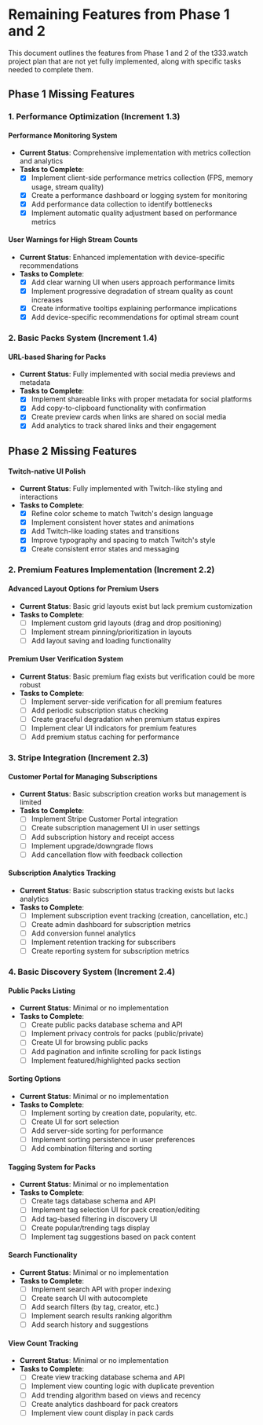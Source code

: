# Remaining Features from Phase 1 and 2

This document outlines the features from Phase 1 and 2 of the t333.watch project plan that are not yet fully implemented, along with specific tasks needed to complete them.

## Phase 1 Missing Features

### 1. Performance Optimization (Increment 1.3)

#### Performance Monitoring System
- **Current Status**: Comprehensive implementation with metrics collection and analytics
- **Tasks to Complete**:
  - [x] Implement client-side performance metrics collection (FPS, memory usage, stream quality)
  - [x] Create a performance dashboard or logging system for monitoring
  - [x] Add performance data collection to identify bottlenecks
  - [x] Implement automatic quality adjustment based on performance metrics

#### User Warnings for High Stream Counts
- **Current Status**: Enhanced implementation with device-specific recommendations
- **Tasks to Complete**:
  - [x] Add clear warning UI when users approach performance limits
  - [x] Implement progressive degradation of stream quality as count increases
  - [x] Create informative tooltips explaining performance implications
  - [x] Add device-specific recommendations for optimal stream count

### 2. Basic Packs System (Increment 1.4)

#### URL-based Sharing for Packs
- **Current Status**: Fully implemented with social media previews and metadata
- **Tasks to Complete**:
  - [x] Implement shareable links with proper metadata for social platforms
  - [x] Add copy-to-clipboard functionality with confirmation
  - [x] Create preview cards when links are shared on social media
  - [x] Add analytics to track shared links and their engagement

## Phase 2 Missing Features

#### Twitch-native UI Polish
- **Current Status**: Fully implemented with Twitch-like styling and interactions
- **Tasks to Complete**:
  - [x] Refine color scheme to match Twitch's design language
  - [x] Implement consistent hover states and animations
  - [x] Add Twitch-like loading states and transitions
  - [x] Improve typography and spacing to match Twitch's style
  - [x] Create consistent error states and messaging

### 2. Premium Features Implementation (Increment 2.2)

#### Advanced Layout Options for Premium Users
- **Current Status**: Basic grid layouts exist but lack premium customization
- **Tasks to Complete**:
  - [ ] Implement custom grid layouts (drag and drop positioning)
  - [ ] Implement stream pinning/prioritization in layouts
  - [ ] Add layout saving and loading functionality

#### Premium User Verification System
- **Current Status**: Basic premium flag exists but verification could be more robust
- **Tasks to Complete**:
  - [ ] Implement server-side verification for all premium features
  - [ ] Add periodic subscription status checking
  - [ ] Create graceful degradation when premium status expires
  - [ ] Implement clear UI indicators for premium features
  - [ ] Add premium status caching for performance

### 3. Stripe Integration (Increment 2.3)

#### Customer Portal for Managing Subscriptions
- **Current Status**: Basic subscription creation works but management is limited
- **Tasks to Complete**:
  - [ ] Implement Stripe Customer Portal integration
  - [ ] Create subscription management UI in user settings
  - [ ] Add subscription history and receipt access
  - [ ] Implement upgrade/downgrade flows
  - [ ] Add cancellation flow with feedback collection

#### Subscription Analytics Tracking
- **Current Status**: Basic subscription status tracking exists but lacks analytics
- **Tasks to Complete**:
  - [ ] Implement subscription event tracking (creation, cancellation, etc.)
  - [ ] Create admin dashboard for subscription metrics
  - [ ] Add conversion funnel analytics
  - [ ] Implement retention tracking for subscribers
  - [ ] Create reporting system for subscription metrics

### 4. Basic Discovery System (Increment 2.4)

#### Public Packs Listing
- **Current Status**: Minimal or no implementation
- **Tasks to Complete**:
  - [ ] Create public packs database schema and API
  - [ ] Implement privacy controls for packs (public/private)
  - [ ] Create UI for browsing public packs
  - [ ] Add pagination and infinite scrolling for pack listings
  - [ ] Implement featured/highlighted packs section

#### Sorting Options
- **Current Status**: Minimal or no implementation
- **Tasks to Complete**:
  - [ ] Implement sorting by creation date, popularity, etc.
  - [ ] Create UI for sort selection
  - [ ] Add server-side sorting for performance
  - [ ] Implement sorting persistence in user preferences
  - [ ] Add combination filtering and sorting

#### Tagging System for Packs
- **Current Status**: Minimal or no implementation
- **Tasks to Complete**:
  - [ ] Create tags database schema and API
  - [ ] Implement tag selection UI for pack creation/editing
  - [ ] Add tag-based filtering in discovery UI
  - [ ] Create popular/trending tags display
  - [ ] Implement tag suggestions based on pack content

#### Search Functionality
- **Current Status**: Minimal or no implementation
- **Tasks to Complete**:
  - [ ] Implement search API with proper indexing
  - [ ] Create search UI with autocomplete
  - [ ] Add search filters (by tag, creator, etc.)
  - [ ] Implement search results ranking algorithm
  - [ ] Add search history and suggestions

#### View Count Tracking
- **Current Status**: Minimal or no implementation
- **Tasks to Complete**:
  - [ ] Create view tracking database schema and API
  - [ ] Implement view counting logic with duplicate prevention
  - [ ] Add trending algorithm based on views and recency
  - [ ] Create analytics dashboard for pack creators
  - [ ] Implement view count display in pack cards